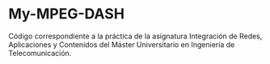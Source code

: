 # My-MPEG-DASH
Código correspondiente a la práctica de la asignatura Integración de Redes, Aplicaciones y Contenidos del Máster Universitario en Ingeniería de Telecomunicación. 
